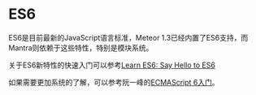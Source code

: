 # ES6

ES6是目前最新的JavaScript语言标准，Meteor 1.3已经内置了ES6支持，而Mantra则依赖于这些特性，特别是模块系统。

关于ES6新特性的快速入门可以参考[Learn ES6: Say Hello to ES6](https://tutor.mantrajs.com/say-hello-to-ES6/introduction)

如果需要更加系统的了解，可以参考阮一峰的[ECMAScript 6入门](http://es6.ruanyifeng.com/)。
